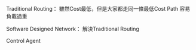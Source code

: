 Traditional Routing：
雖然Cost最低，但是大家都走同一條最低Cost Path
容易負載過重

Software Designed Network：
解決Traditional Routing




Control Agent